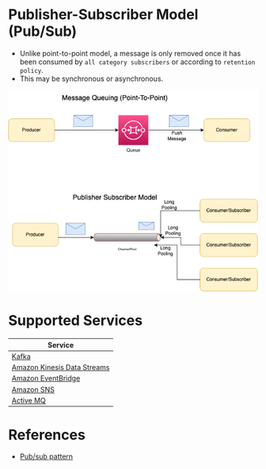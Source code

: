 # Publisher-Subscriber Model (Pub/Sub)
- Unlike point-to-point model, a message is only removed once it has been consumed by `all category subscribers` or according to `retention policy`.
- This may be synchronous or asynchronous.

![](assets/Traditional-Message-Patterns.drawio.png)

# Supported Services

| Service                                                                                                     |
|-------------------------------------------------------------------------------------------------------------|
| [Kafka](../Kafka/Readme.md)                                                             |
| [Amazon Kinesis Data Streams](../../2_AWSServices/5_MessageBrokerServices/AmazonKinesis/AmazonKinesisDataStreams.md) |
| [Amazon EventBridge](../../2_AWSServices/5_MessageBrokerServices/AmazonEventBridge.md)                 |
| [Amazon SNS](../../2_AWSServices/5_MessageBrokerServices/AmazonSNS.md)                                 |
| [Active MQ](../ActiveMQ.md)                                                             |

# References
- [Pub/sub pattern](https://docs.aws.amazon.com/prescriptive-guidance/latest/modernization-integrating-microservices/pub-sub.html)
